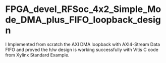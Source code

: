 # FPGA_devel_RFSoc_4x2_Simple_Mode_DMA_plus_FIFO_loopback_design
I Implemented from scratch the AXI DMA loopback with AXI4-Stream Data FIFO and proved the h/w design is working successfully with Vitis C code from Xylinx Standard Example.
